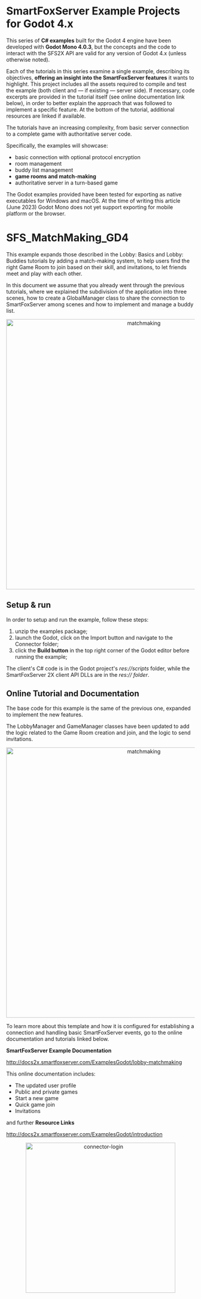 # SmartFoxServer Example Projects for Godot 4.x

This series of **C# examples** built for the Godot 4 engine have been developed with **Godot Mono 4.0.3**, but the concepts and the code to interact with the SFS2X API are valid for any version of Godot 4.x (unless otherwise noted).

Each of the tutorials in this series examine a single example, describing its objectives, **offering an insight into the SmartFoxServer features** it wants to highlight. This project includes all the assets required to compile and test the example (both client and — if existing — server side). If necessary, code excerpts are provided in the tutorial itself (see online documentation link below), in order to better explain the approach that was followed to implement a specific feature. At the bottom of the tutorial, additional resources are linked if available.

The tutorials have an increasing complexity, from basic server connection to a complete game with authoritative server code.

Specifically, the examples will showcase:

* basic connection with optional protocol encryption
* room management
* buddy list management
* **game rooms and match-making**
* authoritative server in a turn-based game

The Godot examples provided have been tested for exporting as native executables for Windows and macOS. At the time of writing this article (June 2023) Godot Mono does not yet support exporting for mobile platform or the browser.

# SFS_MatchMaking_GD4
This example expands those described in the Lobby: Basics and Lobby: Buddies tutorials by adding a match-making system, to help users find the right Game Room to join based on their skill, and invitations, to let friends meet and play with each other.

In this document we assume that you already went through the previous tutorials, where we explained the subdivision of the application into three scenes, how to create a GlobalManager class to share the connection to SmartFoxServer among scenes and how to implement and manage a buddy list.

<p align="center"> 
<img width="720" alt="matchmaking" src="https://github.com/SmartFoxServer/SFS_MatchMaking_GD4/assets/30838007/c4821c51-4064-4473-80a9-b75da79a34cb">
 </p>


## Setup & run
In order to setup and run the example, follow these steps:

1. unzip the examples package;
2. launch the Godot, click on the Import button and navigate to the Connector folder;
3. click the **Build button** in the top right corner of the Godot editor before running the example;

The client's C# code is in the Godot project's *res://scripts* folder, while the SmartFoxServer 2X client API DLLs are in the *res:// folder*.

## Online Tutorial and Documentation
The base code for this example is the same of the previous one, expanded to implement the new features.

The LobbyManager and GameManager classes have been updated to add the logic related to the Game Room creation and join, and the logic to send invitations.

<p align="center"> 
<img width="720" alt="matchmaking" src="">
 </p>

To learn more about this template and how it is configured for establishing a connection and handling basic SmartFoxServer events, go to the online documentation and tutorials linked below.

**SmartFoxServer Example Documentation**   

http://docs2x.smartfoxserver.com/ExamplesGodot/lobby-matchmaking

This online documentation includes:
* The updated user profile
* Public and private games
* Start a new game
* Quick game join
* Invitations
  
 and further **Resource Links**

http://docs2x.smartfoxserver.com/ExamplesGodot/introduction

 <p align="center"> 
<img width="400" alt="connector-login" src="https://github.com/SmartFoxServer/SFS_Connector_GD4/assets/30838007/a8f025fb-5bc0-4ca6-8ce0-8ec808565303">
 </p>


